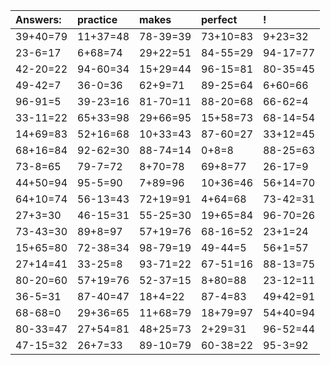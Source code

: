 | Answers: | practice | makes | perfect | ! |
| :--- | :--- | :--- | :--- | :--- |
| 39+40=79 | 11+37=48 | 78-39=39 | 73+10=83 | 9+23=32 | 
| 23-6=17 | 6+68=74 | 29+22=51 | 84-55=29 | 94-17=77 | 
| 42-20=22 | 94-60=34 | 15+29=44 | 96-15=81 | 80-35=45 | 
| 49-42=7 | 36-0=36 | 62+9=71 | 89-25=64 | 6+60=66 | 
| 96-91=5 | 39-23=16 | 81-70=11 | 88-20=68 | 66-62=4 | 
| 33-11=22 | 65+33=98 | 29+66=95 | 15+58=73 | 68-14=54 | 
| 14+69=83 | 52+16=68 | 10+33=43 | 87-60=27 | 33+12=45 | 
| 68+16=84 | 92-62=30 | 88-74=14 | 0+8=8 | 88-25=63 | 
| 73-8=65 | 79-7=72 | 8+70=78 | 69+8=77 | 26-17=9 | 
| 44+50=94 | 95-5=90 | 7+89=96 | 10+36=46 | 56+14=70 | 
| 64+10=74 | 56-13=43 | 72+19=91 | 4+64=68 | 73-42=31 | 
| 27+3=30 | 46-15=31 | 55-25=30 | 19+65=84 | 96-70=26 | 
| 73-43=30 | 89+8=97 | 57+19=76 | 68-16=52 | 23+1=24 | 
| 15+65=80 | 72-38=34 | 98-79=19 | 49-44=5 | 56+1=57 | 
| 27+14=41 | 33-25=8 | 93-71=22 | 67-51=16 | 88-13=75 | 
| 80-20=60 | 57+19=76 | 52-37=15 | 8+80=88 | 23-12=11 | 
| 36-5=31 | 87-40=47 | 18+4=22 | 87-4=83 | 49+42=91 | 
| 68-68=0 | 29+36=65 | 11+68=79 | 18+79=97 | 54+40=94 | 
| 80-33=47 | 27+54=81 | 48+25=73 | 2+29=31 | 96-52=44 | 
| 47-15=32 | 26+7=33 | 89-10=79 | 60-38=22 | 95-3=92 | 
